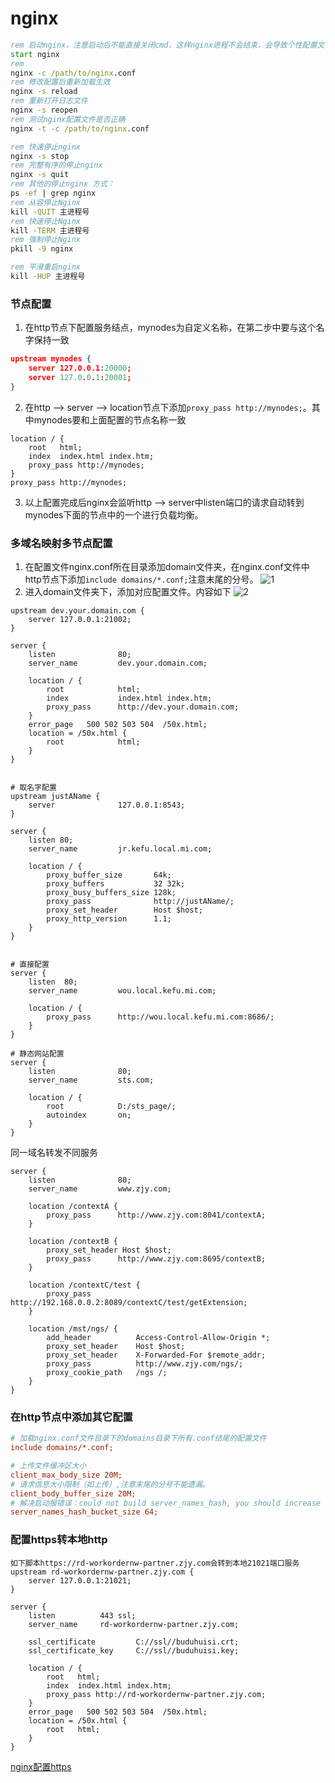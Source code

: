 # nginx
~~~ cmd
rem 启动nginx，注意启动后不能直接关闭cmd，这样nginx进程不会结束，会导致个性配置文件后不生效。要用下面的命令关闭nginx
start nginx
rem 
nginx -c /path/to/nginx.conf
rem 修改配置后重新加载生效
nginx -s reload
rem 重新打开日志文件
nginx -s reopen
rem 测试nginx配置文件是否正确
nginx -t -c /path/to/nginx.conf

rem 快速停止nginx
nginx -s stop
rem 完整有序的停止nginx
nginx -s quit
rem 其他的停止nginx 方式：
ps -ef | grep nginx
rem 从容停止Nginx
kill -QUIT 主进程号
rem 快速停止Nginx
kill -TERM 主进程号
rem 强制停止Nginx
pkill -9 nginx

rem 平滑重启nginx
kill -HUP 主进程号
~~~~
### 节点配置
1. 在http节点下配置服务结点，mynodes为自定义名称，在第二步中要与这个名字保持一致
~~~ json
upstream mynodes {
    server 127.0.0.1:20000;
    server 127.0.0.1:20001;
}
~~~
2. 在http --> server --> location节点下添加`proxy_pass http://mynodes;`。其中mynodes要和上面配置的节点名称一致
~~~
location / {
    root   html;
    index  index.html index.htm;
    proxy_pass http://mynodes; 
}
proxy_pass http://mynodes; 
~~~
3. 以上配置完成后nginx会监听http --> server中listen端口的请求自动转到mynodes下面的节点中的一个进行负载均衡。
### 多域名映射多节点配置
1. 在配置文件nginx.conf所在目录添加domain文件夹，在nginx.conf文件中http节点下添加`include domains/*.conf;`注意末尾的分号。
![1](../imgs/nginx/1.png)
2. 进入domain文件夹下，添加对应配置文件。内容如下
![2](../imgs/nginx/2.png)
~~~ nginx
upstream dev.your.domain.com {
    server 127.0.0.1:21002;
}

server {
    listen              80;
    server_name         dev.your.domain.com;

    location / {
        root            html;
        index           index.html index.htm;
        proxy_pass      http://dev.your.domain.com; 
    }
    error_page   500 502 503 504  /50x.html;
    location = /50x.html {
        root            html;
    }
}


# 取名字配置
upstream justAName {
    server              127.0.0.1:8543;
}

server {        
    listen 80;
    server_name         jr.kefu.local.mi.com;

    location / {
        proxy_buffer_size       64k;
        proxy_buffers           32 32k;
        proxy_busy_buffers_size 128k;
        proxy_pass              http://justAName/;
        proxy_set_header        Host $host;
        proxy_http_version      1.1;
    }
}


# 直接配置
server { 
    listen  80; 
    server_name         wou.local.kefu.mi.com;
        
    location / { 
        proxy_pass      http://wou.local.kefu.mi.com:8686/;
    } 
}

# 静态网站配置
server { 
    listen              80; 
    server_name         sts.com;
     
    location / { 
        root            D:/sts_page/;
        autoindex       on;
    } 
}
~~~
同一域名转发不同服务
```  nginx
server { 
    listen              80; 
    server_name         www.zjy.com; 
        
    location /contextA { 
        proxy_pass      http://www.zjy.com:8041/contextA; 
    } 

    location /contextB { 
        proxy_set_header Host $host; 
        proxy_pass      http://www.zjy.com:8695/contextB; 
    } 

    location /contextC/test { 
        proxy_pass      http://192.168.0.0.2:8089/contextC/test/getExtension; 
    } 

    location /mst/ngs/ { 
        add_header          Access-Control-Allow-Origin *; 
        proxy_set_header    Host $host; 
        proxy_set_header    X-Forwarded-For $remote_addr; 
        proxy_pass          http://www.zjy.com/ngs/; 
        proxy_cookie_path   /ngs /; 
    } 
}
```
### 在http节点中添加其它配置
``` ini
# 加载nginx.conf文件目录下的domains目录下所有.conf结尾的配置文件
include domains/*.conf;

# 上传文件缓冲区大小
client_max_body_size 20M;
# 请求信息大小限制（如上传）,注意末尾的分号不能遗漏。
client_body_buffer_size 20M;
# 解决启动报错误：could not build server_names_hash, you should increase server_names_hash_bucket_size: 32
server_names_hash_bucket_size 64;
```

### 配置https转本地http
```shell script
如下脚本https://rd-workordernw-partner.zjy.com会转到本地21021端口服务
upstream rd-workordernw-partner.zjy.com {
    server 127.0.0.1:21021;
}

server {
    listen          443 ssl;
    server_name     rd-workordernw-partner.zjy.com;

    ssl_certificate         C://ssl//buduhuisi.crt;
    ssl_certificate_key     C://ssl//buduhuisi.key;

    location / {
        root   html;
        index  index.html index.htm;
        proxy_pass http://rd-workordernw-partner.zjy.com; 
    }
    error_page   500 502 503 504  /50x.html;
    location = /50x.html {
        root   html;
    }
}
```
[nginx配置https](https://www.cnblogs.com/chasewade/p/7661290.html)
